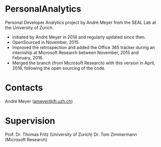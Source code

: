 # PersonalAnalytics
Personal Developer Analytics project by André Meyer from the SEAL Lab at the University of Zurich.

- Initiated by André Meyer in 2014 and regularly updated since then.
- OpenSourced in November, 2015.
- Improved the retrospection and added the Office 365 tracker during an internship at Microsoft Research between November, 2015 and February, 2016.
- Merged the branch (from Microsoft Research) with this version in April, 2016, following the open sourcing of the code.

# Contacts
André Meyer (ameyer@ifi.uzh.ch)

# Supervision
Prof. Dr. Thomas Fritz (University of Zurich)
Dr. Tom Zimmermann (Microsoft Research)
